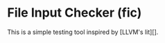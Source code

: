 File Input Checker (fic)
========================

This is a simple testing tool inspired by [LLVM's lit][].

[lit]: https://llvm.org/docs/CommandGuide/lit.html
